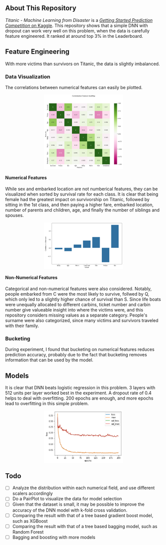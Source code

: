## About This Repository
*Titanic - Machine Learning from Disaster* is a [*Getting Started Prediction Competition* on Kaggle](https://www.kaggle.com/competitions/titanic/). This repository shows that a simple DNN with dropout can work very well on this problem, when the data is carefully feature engineered. It ranked at around top 3% in the Leaderboard.

## Feature Engineering
With more victims than survivors on Titanic, the data is slightly imbalanced. 

### Data Visualization
The correlations between numerical features can easily be plotted. 
<p align="center">
	<img align="center" width="50%" src="zzImages_README/Correlation Feature Heatmap.png"/>
</p>

#### Numerical Features
While sex and embarked location are not numberical features, they can be visualized when sorted by survival rate for each class. It is clear that being female had the greatest impact on survivorship on Titanic, followed by sitting in the 1st class, and then paying a higher fare, embarked location, number of parents and children, age, and finally the number of siblings and spouses.
<p align="center">
	<img align="center" width="50%" src="zzImages_README/Correlation to Survived.png"/>
</p>

#### Non-Numerical Features
Categorical and non-numerical features were also considered. Notably, people embarked from C were the most likely to survive, follwed by Q, which only led to a slightly higher chance of survival than S. Since life boats were unequally allocated to different carbins, ticket number and carbin number give valueable insight into where the victims were, and this repository considers missing values as a separate category. People's surname were also categorized, since many victims and survivors traveled with their family.

### Bucketing
During experiment, I found that bucketing on numerical features reduces prediction accuracy, probably due to the fact that bucketing removes information that can be used by the model.


## Models
It is clear that DNN beats logistic regression in this problem. 3 layers with 512 units per layer worked best in the experiment. A dropout rate of 0.4 helps to deal with overfitting. 200 epochs are enough, and more epochs lead to overfitting in this simple problem. 
<p align="center">
	<img align="center" width="50%" src="zzImages_README/DNN plot history.png"/>
</p>

## Todo
- [ ] Analyze the distribution within each numerical field, and use different scalers accordingly  
- [ ] Do a PairPlot to visualize the data for model selection
- [ ] Given that the dataset is small, it may be possible to improve the accuracy of the DNN model with k-fold cross validation.
- [ ] Comparing the result with that of a tree based gradient boost model, such as XGBoost
- [ ] Comparing the result with that of a tree based bagging model, such as Random Forest
- [ ] Bagging and boosting with more models
